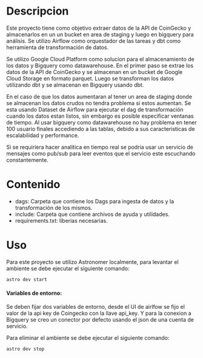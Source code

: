 Descripcion
========
Este proyecto tiene como objetivo extraer datos de la API de CoinGecko y almacenarlos en un un bucket en area de staging y luego en bigquery para análisis.
Se utilizo Airflow como orquestador de las tareas y dbt como herramienta de transformación de datos.

Se utilizo Google Cloud Platform como solucion para el almacenamiento de los datos y Bigquery como datawarehouse.
En el primer paso se extrae los datos de la API de CoinGecko y se almacenan en un bucket de Google Cloud Storage en formato parquet.
Luego se transforman los datos utilizando dbt y se almacenan en Bigquery usando dbt.

En el caso de que los datos aumentaran al tener un area de staging donde se almacenan los datos crudos no tendra problema si estos aumentan.
Se esta usando Dataset de Airflow para ejecutar el dag de transformación cuando los datos estan listos, sin embargo es posible especificar ventanas de tiempo.
Al usar bigquery como datawarehouse no hay problema en tener 100 usuario finales accediendo a las tablas, debido a sus caracteristicas de escalabilidad y performance.

Si se requiriera hacer analitica en tiempo real se podria usar un servicio de mensajes como pub/sub para leer eventos que el servicio este escuchando constantemente.

Contenido
================

- dags: Carpeta que contiene los Dags para ingesta de datos y la transformación de los mismos.
- include: Carpeta que contiene archivos de ayuda y utilidades.
- requirements.txt: liberias necesarias.


Uso
===========================

Para este proyecto se utilizo Astronomer localmente, para levantar el ambiente se debe ejecutar el siguiente comando:

```bash
astro dev start
```

#### Variables de entorno:
Se deben fijar dos variables de entorno, desde el UI de airlfow se fijo el valor de la api key de Coingecko con la llave api_key. Y para la conexion a Bigquery se creo un conector por defecto usando el json de una cuenta de servicio.

Para eliminar el ambiente se debe ejecutar el siguiente comando:

```bash
astro dev stop
```


